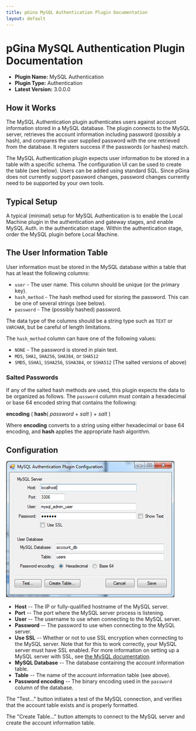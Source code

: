 ```yaml
---
title: pGina MySQL Authentication Plugin Documentation
layout: default
---
```


pGina MySQL Authentication Plugin Documentation
===================

* **Plugin Name:** MySQL Authentication
* **Plugin Type:** Authentication
* **Latest Version:** 3.0.0.0

How it Works
-----------------

The MySQL Authentication plugin authenticates users against account information stored in a 
MySQL database.  The plugin connects to the MySQL server, retrieves the account information
including password (possibly a hash), and compares the user supplied password with the one
retrieved from the database.  It registers success if the passwords (or hashes) match.

The MySQL Authentication plugin expects user information to be stored in a table with a 
specific schema.  The configuration UI can be used to create the table (see below).  Users
can be added using standard SQL.  Since pGina does not currently support password changes,
password changes currently need to be supported by your own tools.

Typical Setup
-------------------

A typical (minimal) setup for MySQL Authentication is to enable the Local Machine plugin in the 
authentication and gateway stages, and enable MySQL Auth. in the authentication stage.  Within the 
authentication stage, order the MySQL plugin before Local Machine.

The User Information Table
-----------------------------

User information must be stored in the MySQL database within a table that has
at least the following columns:

* `user` - The user name.  This column should be unique (or the primary key).
* `hash_method` - The hash method used for storing the password.  This can be one
   of several strings (see below).
* `password` - The (possibly hashed) password.

The data type of the columns should be a string type such as `TEXT` or `VARCHAR`, 
but be careful of length limitations.

The `hash_method` column can have one of the following values:

* `NONE` - The password is stored in plain text.
* `MD5`, `SHA1`, `SHA256`, `SHA384`, or `SHA512`
* `SMD5`, `SSHA1`, `SSHA256`, `SSHA384`, or `SSHA512` (The salted versions of above)

### Salted Passwords

If any of the salted hash methods are used, this plugin expects the data to be
organized as follows.  The `password` column must contain a hexadecimal or
base 64 encoded string that contains the following:

**encoding** ( **hash**( *password* + *salt* ) + *salt* )

Where **encoding** converts to a string using either hexadecimal or base 64 
encoding, and **hash** applies the appropriate hash algorithm.

Configuration
-------------------

![MySQL Auth Configuration](images/mysql_auth_config.png)

* **Host** -- The IP or fully-qualified hostname of the MySQL server.
* **Port** -- The port where the MySQL server process is listening.
* **User** -- The username to use when connecting to the MySQL server.
* **Password** -- The password to use when connecting to the MySQL server.
* **Use SSL** -- Whether or not to use SSL encryption when connecting to the MySQL server.
Note that for this to work correctly, your MySQL server must have SSL enabled.  For more 
information on setting up a MySQL server with SSL, see 
[the MySQL documentation](http://dev.mysql.com/doc/refman/5.1/en/secure-connections.html).
* **MySQL Database** -- The database containing the account information table.
* **Table** -- The name of the account information table (see above).
* **Password encoding** -- The binary encoding used in the `password` column of
the database.

The "Test..." button initiates a test of the MySQL connection, and verifies that the account
table exists and is properly formatted.

The "Create Table..." button attempts to connect to the MySQL server and create the account
information table.